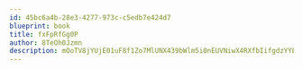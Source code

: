 ```yaml
---
id: 45bc6a4b-28e3-4277-973c-c5edb7e424d7
blueprint: book
title: fxFpRfGg0P
author: 8TeOh0Jzmn
description: mOoTV8jYUjE01uF8f1Zo7MlUNX439bWlm5i0nEUVNiwX4RXfbIifgdzYYEUeZW0YFXS3CehNuyNtPRxqwtH2in1kz2bCmba4tZAx
---
```

